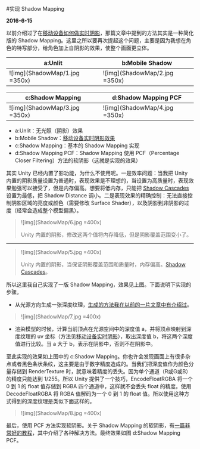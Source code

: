 #实现 Shadow Mapping

**2016-6-15**

以前介绍过了在[移动设备如何做实时阴影](MobileRealtimeShadow.html)，那篇文章中提到的方法其实是一种简化版的 Shadow Mapping。这里之所以要再次提起这个问题，主要是因为我想在角色的特写部分，给角色加上自阴影的效果，使整个画面更立体。

a:Unlit | b:Mobile Shadow 
------------ | -------------
![img](ShadowMap/1.jpg =350x) | ![img](ShadowMap/2.jpg =350x)

c:Shadow Mapping | d:Shadow Mapping PCF
------------ | ------------- 
![img](ShadowMap/3.jpg =350x) | ![img](ShadowMap/4.jpg =350x)

* a:Unlit：无光照（阴影）效果
* b:Mobile Shadow：[移动设备实时阴影效果](MobileRealtimeShadow.html)
* c:Shadow Mapping：基本的 Shadow Mapping 实现
* d:Shadow Mapping PCF：Shadow Mapping 使用 PCF（Percentage Closer Filtering）方法的软阴影（这就是实现的效果）

其实 Unity 已经内置了影功能，为什么不使用呢。一是效率问题：当我把 Unity 内置的阴影质量设置为普通时，表现效果是不理想的，当设置为高质量时，表现效果勉强可以接受了，但是内存偏高。想要将低内存，只能把 [Shadow Cascades](https://msdn.microsoft.com/en-us/library/windows/desktop/ee416307%28v=vs.85%29.aspx) 设置为最低，把 Shadow Distance 调小。二是表现效果的精确控制：无法直接控制阴影区域的亮度或颜色（需要修改 Surface Shader），以及阴影到非阴影的过度（经常会造成整个模型偏黑）。

> ![img](ShadowMap/6.jpg =400x)
>
> Unity 内置的阴影，修改这两个值将内存降低，但是阴影覆盖范围变小了。

---

> ![img](ShadowMap/5.jpg =400x)
>
> Unity 内置的阴影，当保证阴影覆盖范围和质量时，内存偏高。[Shadow Cascades](https://msdn.microsoft.com/en-us/library/windows/desktop/ee416307%28v=vs.85%29.aspx)。

所以这里我自己实现了一版 Shadow Mapping，效果见上图。下面说明下实现的步骤。

* 从光源方向生成一张深度纹理，[生成的方法我在以前的一片文章中有介绍过](CustomDepthTexture.html)。

> ![img](ShadowMap/7.jpg =400x)

* 渲染模型的时候，计算当前顶点在光源空间中的深度值 a，并将顶点映射到深度纹理的 uv 坐标（方法见[移动设备实时阴影](MobileRealtimeShadow.html)），取出深度值 b，将这两个深度值进行比较。当 a 大于 b，表示在阴影中，否则不在阴影中。

至此实现的效果如上图中的 c:Shadow Mapping。你也许会发现画面上有很多杂点或者黑色条状条纹，这主要是由于数字精度造成的。当我们把深度值作为颜色分量存储到 RenderTexture 时，就意味着精度的丢失。因为单个通道（R或G或B）的精度只能达到 1/255。所以 Unity 提供了一个技巧，EncodeFloatRGBA 将一个 0 到 1 的 float 值存储到 RGBA 四个通道中，这样就不会丢失 float 的精度。使用 DecodeFloatRGBA 将 RGBA 值解码为一个 0 到 1 的 float 值。所以使用这种方式得到的深度纹理是类似下面这样的。

> ![img](ShadowMap/8.jpg =400x)

最后，使用 PCF 方法实现软阴影。关于 Shadow Mapping 的软阴影，有[一篇非常好的教程](http://codeflow.org/entries/2013/feb/15/soft-shadow-mapping/#drawbacks)，其中介绍了各种解决方法。最终效果如图 d:Shadow Mapping PCF。